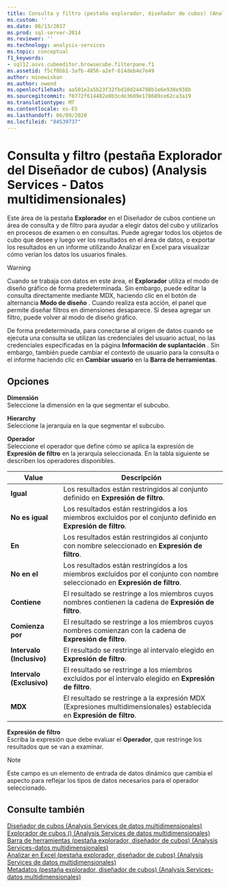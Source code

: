 ```yaml
---
title: Consulta y filtro (pestaña explorador, diseñador de cubos) (Analysis Services-datos multidimensionales) | Microsoft Docs
ms.custom: ''
ms.date: 06/13/2017
ms.prod: sql-server-2014
ms.reviewer: ''
ms.technology: analysis-services
ms.topic: conceptual
f1_keywords:
- sql12.asvs.cubeeditor.browsecube.filterpane.f1
ms.assetid: f5cf0bb1-3afb-4856-a2ef-614deb4e7e49
author: minewiskan
ms.author: owend
ms.openlocfilehash: aa501e2a5b23f32fbd10d244788b1e6e938e938b
ms.sourcegitcommit: f0772f614482e0b3cde3609e178689ce62ca3a19
ms.translationtype: MT
ms.contentlocale: es-ES
ms.lasthandoff: 06/09/2020
ms.locfileid: "84539737"
---
```

# <a name="query-and-filter-browser-tab-cube-designer-analysis-services---multidimensional-data"></a>Consulta y filtro (pestaña Explorador del Diseñador de cubos) (Analysis Services - Datos multidimensionales)
  Este área de la pestaña **Explorador** en el Diseñador de cubos contiene un área de consulta y de filtro para ayudar a elegir datos del cubo y utilizarlos en procesos de examen o en consultas. Puede agregar todos los objetos de cubo que desee y luego ver los resultados en el área de datos, o exportar los resultados en un informe utilizando Analizar en Excel para visualizar cómo verían los datos los usuarios finales.  
  
> [!WARNING]  
>  Cuando se trabaja con datos en este área, el **Explorador** utiliza el modo de diseño gráfico de forma predeterminada. Sin embargo, puede editar la consulta directamente mediante MDX, haciendo clic en el botón de alternancia **Modo de diseño** . Cuando realiza esta acción, el panel que permite diseñar filtros en dimensiones desaparece. Si desea agregar un filtro, puede volver al modo de diseño gráfico.  
  
 De forma predeterminada, para conectarse al origen de datos cuando se ejecuta una consulta se utilizan las credenciales del usuario actual, no las credenciales especificadas en la página **Información de suplantación** . Sin embargo, también puede cambiar el contexto de usuario para la consulta o el informe haciendo clic en **Cambiar usuario** en la **Barra de herramientas**.  
  
## <a name="options"></a>Opciones  
 **Dimensión**  
 Seleccione la dimensión en la que segmentar el subcubo.  
  
 **Hierarchy**  
 Seleccione la jerarquía en la que segmentar el subcubo.  
  
 **Operador**  
 Seleccione el operador que define cómo se aplica la expresión de **Expresión de filtro** en la jerarquía seleccionada. En la tabla siguiente se describen los operadores disponibles.  
  
|Value|Descripción|  
|-----------|-----------------|  
|**Igual**|Los resultados están restringidos al conjunto definido en **Expresión de filtro**.|  
|**No es igual**|Los resultados están restringidos a los miembros excluidos por el conjunto definido en **Expresión de filtro**.|  
|**En**|Los resultados están restringidos al conjunto con nombre seleccionado en **Expresión de filtro**.|  
|**No en el**|Los resultados están restringidos a los miembros excluidos por el conjunto con nombre seleccionado en **Expresión de filtro**.|  
|**Contiene**|El resultado se restringe a los miembros cuyos nombres contienen la cadena de **Expresión de filtro**.|  
|**Comienza por**|El resultado se restringe a los miembros cuyos nombres comienzan con la cadena de **Expresión de filtro**.|  
|**Intervalo (Inclusivo)**|El resultado se restringe al intervalo elegido en **Expresión de filtro**.|  
|**Intervalo (Exclusivo)**|El resultado se restringe a los miembros excluidos por el intervalo elegido en **Expresión de filtro**.|  
|**MDX**|El resultado se restringe a la expresión MDX (Expresiones multidimensionales) establecida en **Expresión de filtro**.|  
  
 **Expresión de filtro**  
 Escriba la expresión que debe evaluar el **Operador**, que restringe los resultados que se van a examinar.  
  
> [!NOTE]  
>  Este campo es un elemento de entrada de datos dinámico que cambia el aspecto para reflejar los tipos de datos necesarios para el operador seleccionado.  
  
## <a name="see-also"></a>Consulte también  
 [Diseñador de cubos &#40;Analysis Services de datos multidimensionales&#41;](cube-designer-analysis-services-multidimensional-data.md)   
 [Explorador de cubos &#40;&#41; &#40;Analysis Services de datos multidimensionales&#41;](browser-cube-designer-analysis-services-multidimensional-data.md)   
 [Barra de herramientas &#40;pestaña explorador, diseñador de cubos&#41; &#40;Analysis Services-datos multidimensionales&#41;](toolbar-browser-tab-cube-designer-analysis-services-multidimensional-data.md)   
 [Analizar en Excel &#40;pestaña explorador, diseñador de cubos&#41; &#40;Analysis Services de datos multidimensionales&#41;](analyze-in-excel-browser-cube-designer-analysis-services-multidimensional-data.md)   
 [Metadatos &#40;pestaña explorador, diseñador de cubos&#41; &#40;Analysis Services-datos multidimensionales&#41;](metadata-browser-tab-cube-designer-analysis-services-multidimensional-data.md)  
  
  
